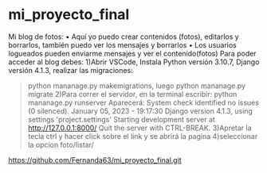 # mi_proyecto_final

Mi blog de fotos:
•	Aquí yo puedo crear contenidos (fotos), editarlos y borrarlos, también puedo ver los mensajes y borrarlos
•	Los usuarios logueados pueden enviarme mensajes y ver el contenido(fotos)
Para poder acceder al blog debes: 
1)Abrir VSCode, Instala Python versión 3.10.7, Django versión 4.1.3, realizar las migraciones:
> python mananage.py makemigrations, luego python mananage.py migrate
2)Para correr el servidor, en la terminal escribir: 
> python mananage.py runserver
Aparecerá: 
System check identified no issues (0 silenced).
January 05, 2023 - 19:17:30
Django version 4.1.3, using settings 'project.settings'
Starting development server at http://127.0.0.1:8000/
Quit the server with CTRL-BREAK.
3)Apretar la tecla ctrl y hacer click sobre el link y se abrirá la pagina
4)seleccionar la opcion foto/listar/


https://github.com/Fernanda63/mi_proyecto_final.git
